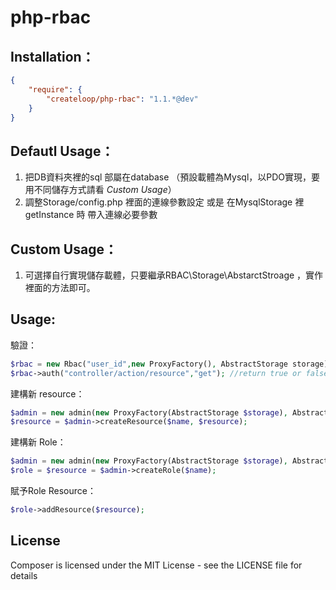 php-rbac
========

Installation：
------

``` json
{
    "require": {
        "createloop/php-rbac": "1.1.*@dev"
    }
}
```



Defautl Usage：
---------------
1. 把DB資料夾裡的sql 部屬在database （預設載體為Mysql，以PDO實現，要用不同儲存方式請看 *Custom Usage*）
2. 調整Storage/config.php 裡面的連線參數設定 或是 在MysqlStorage 裡 getInstance 時 帶入連線必要參數

Custom Usage：
---------------
1. 可選擇自行實現儲存載體，只要繼承RBAC\Storage\AbstarctStroage ，實作裡面的方法即可。


Usage:
------

驗證：

``` php
$rbac = new Rbac("user_id",new ProxyFactory(), AbstractStorage storage);
$rbac->auth("controller/action/resource","get"); //return true or false
```

建構新 resource：

``` php
$admin = new admin(new ProxyFactory(AbstractStorage $storage), AbstractStorage $storage);
$resource = $admin->createResource($name, $resource);
```

建構新 Role：

``` php
$admin = new admin(new ProxyFactory(AbstractStorage $storage), AbstractStorage $storage);
$role = $resource = $admin->createRole($name);
```

賦予Role Resource：

``` php
$role->addResource($resource);
```


License
-------

Composer is licensed under the MIT License - see the LICENSE file for details
